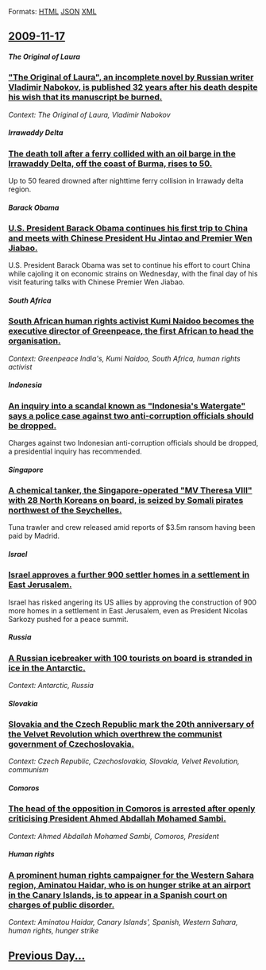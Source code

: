 
Formats: [HTML](2009/11/17/index.html)  [JSON](2009/11/17/index.json)  [XML](2009/11/17/index.xml)  

## [2009-11-17](/news/2009/11/17/index.md)

##### The Original of Laura
### [ "The Original of Laura", an incomplete novel by Russian writer Vladimir Nabokov, is published 32 years after his death despite his wish that its manuscript be burned. ](/news/2009/11/17/the-original-of-laura-an-incomplete-novel-by-russian-writer-vladimir-nabokov-is-published-32-years-after-his-death-despite-his-wish-tha.md)
_Context: The Original of Laura, Vladimir Nabokov_

##### Irrawaddy Delta
### [ The death toll after a ferry collided with an oil barge in the Irrawaddy Delta, off the coast of Burma, rises to 50. ](/news/2009/11/17/the-death-toll-after-a-ferry-collided-with-an-oil-barge-in-the-irrawaddy-delta-off-the-coast-of-burma-rises-to-50.md)
Up to 50 feared drowned after nighttime ferry collision in Irrawady delta region.

##### Barack Obama
### [ U.S. President Barack Obama continues his first trip to China and meets with Chinese President Hu Jintao and Premier Wen Jiabao. ](/news/2009/11/17/u-s-president-barack-obama-continues-his-first-trip-to-china-and-meets-with-chinese-president-hu-jintao-and-premier-wen-jiabao.md)
U.S. President Barack Obama was set to continue his effort to court China while cajoling it on economic strains on Wednesday, with the final day of his visit featuring talks with Chinese Premier Wen Jiabao.

##### South Africa
### [ South African human rights activist Kumi Naidoo becomes the executive director of Greenpeace, the first African to head the organisation. ](/news/2009/11/17/south-african-human-rights-activist-kumi-naidoo-becomes-the-executive-director-of-greenpeace-the-first-african-to-head-the-organisation.md)
_Context: Greenpeace India's, Kumi Naidoo, South Africa, human rights activist_

##### Indonesia
### [ An inquiry into a scandal known as "Indonesia's Watergate" says a police case against two anti-corruption officials should be dropped. ](/news/2009/11/17/an-inquiry-into-a-scandal-known-as-indonesia-s-watergate-says-a-police-case-against-two-anti-corruption-officials-should-be-dropped.md)
Charges against two Indonesian anti-corruption officials should be dropped, a presidential inquiry has recommended.

##### Singapore
### [ A chemical tanker, the Singapore-operated "MV Theresa VIII" with 28 North Koreans on board, is seized by Somali pirates northwest of the Seychelles. ](/news/2009/11/17/a-chemical-tanker-the-singapore-operated-mv-theresa-viii-with-28-north-koreans-on-board-is-seized-by-somali-pirates-northwest-of-the-se.md)
Tuna trawler and crew released amid reports of $3.5m ransom having been paid by Madrid.

##### Israel
### [ Israel approves a further 900 settler homes in a settlement in East Jerusalem. ](/news/2009/11/17/israel-approves-a-further-900-settler-homes-in-a-settlement-in-east-jerusalem.md)
Israel has risked angering its US allies by approving the construction of 900 more homes in a settlement in East Jerusalem, even as President Nicolas Sarkozy pushed for a peace summit.

##### Russia
### [ A Russian icebreaker with 100 tourists on board is stranded in ice in the Antarctic. ](/news/2009/11/17/a-russian-icebreaker-with-100-tourists-on-board-is-stranded-in-ice-in-the-antarctic.md)
_Context: Antarctic, Russia_

##### Slovakia
### [ Slovakia and the Czech Republic mark the 20th anniversary of the Velvet Revolution which overthrew the communist government of Czechoslovakia. ](/news/2009/11/17/slovakia-and-the-czech-republic-mark-the-20th-anniversary-of-the-velvet-revolution-which-overthrew-the-communist-government-of-czechoslovak.md)
_Context: Czech Republic, Czechoslovakia, Slovakia, Velvet Revolution, communism_

##### Comoros
### [ The head of the opposition in Comoros is arrested after openly criticising President Ahmed Abdallah Mohamed Sambi. ](/news/2009/11/17/the-head-of-the-opposition-in-comoros-is-arrested-after-openly-criticising-president-ahmed-abdallah-mohamed-sambi.md)
_Context: Ahmed Abdallah Mohamed Sambi, Comoros, President_

##### Human rights
### [ A prominent human rights campaigner for the Western Sahara region, Aminatou Haidar, who is on hunger strike at an airport in the Canary Islands, is to appear in a Spanish court on charges of public disorder. ](/news/2009/11/17/a-prominent-human-rights-campaigner-for-the-western-sahara-region-aminatou-haidar-who-is-on-hunger-strike-at-an-airport-in-the-canary-isl.md)
_Context: Aminatou Haidar, Canary Islands', Spanish, Western Sahara, human rights, hunger strike_

## [Previous Day...](/news/2009/11/16/index.md)

